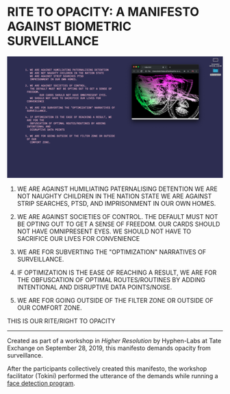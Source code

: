 # RITE TO OPACITY: A MANIFESTO AGAINST BIOMETRIC SURVEILLANCE

![Screen shot of performance](assets/Performance.png)

1. WE ARE AGAINST HUMILIATING PATERNALISING DETENTION
   WE ARE NOT NAUGHTY CHILDREN IN THE NATION STATE
   WE ARE AGAINST STRIP SEARCHES, PTSD, AND
   IMPRISONMENT IN OUR OWN HOMES.

2. WE ARE AGAINST SOCIETIES OF CONTROL.
   THE DEFAULT MUST NOT BE OPTING OUT TO GET A SENSE OF FREEDOM.
 	 OUR CARDS SHOULD NOT HAVE OMNIPRESENT EYES.
   WE SHOULD NOT HAVE TO SACRIFICE OUR LIVES FOR CONVENIENCE

3. WE ARE FOR SUBVERTING THE "OPTIMIZATION" NARRATIVES OF SURVEILLANCE.

4. IF OPTIMIZATION IS THE EASE OF REACHING A RESULT, WE ARE FOR THE
   OBFUSCATION OF OPTIMAL ROUTES/ROUTINES BY ADDING INTENTIONAL AND
   DISRUPTIVE DATA POINTS/NOISE.

5. WE ARE FOR GOING OUTSIDE OF THE FILTER ZONE OR OUTSIDE OF OUR
   COMFORT ZONE.

  THIS IS OUR RITE/RIGHT TO OPACITY

---

Created as part of a workshop in *Higher Resolution* by Hyphen-Labs at
Tate Exchange on September 28, 2019, this manifesto demands opacity from surveillance.

After the participants collectively created this manifesto, the workshop facilitator (Tokini)
performed the utterance of the demands while running a [face detection program](https://github.com/stc/face-tracking-p5js).
